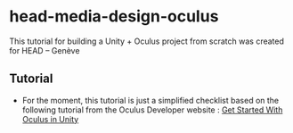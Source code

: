 # head-media-design-oculus
This tutorial for building a Unity + Oculus project from scratch was created for HEAD – Genève

## Tutorial

- For the moment, this tutorial is just a simplified checklist based on the following tutorial from the Oculus Developer website : [Get Started With Oculus in Unity](https://developer.oculus.com/documentation/unity/unity-gs-overview/)

